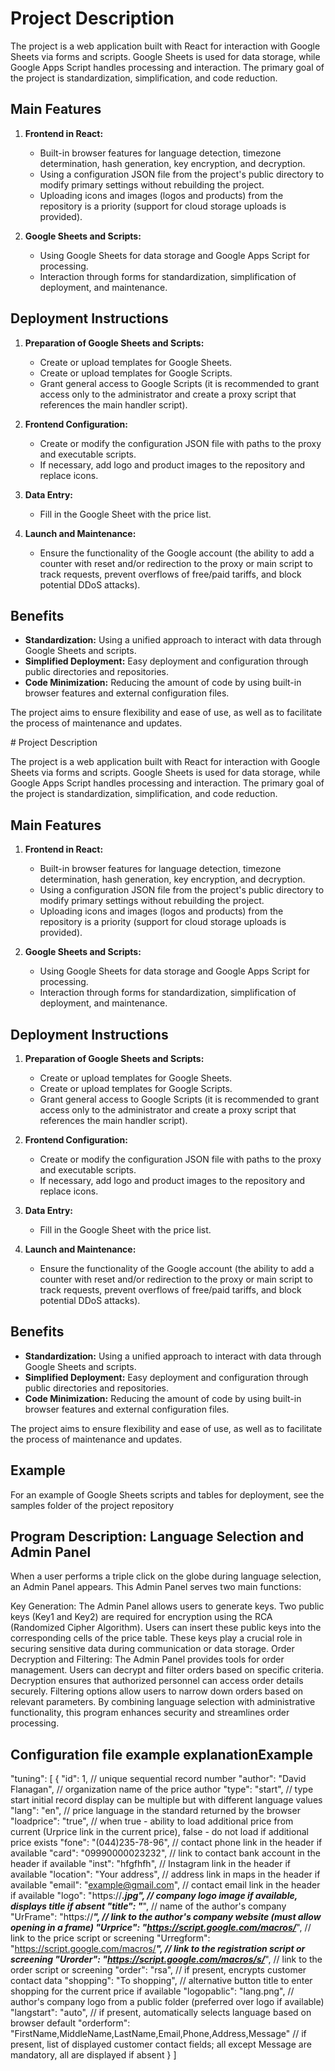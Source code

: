# Project Description

<p>
  The project is a web application built with React for interaction with Google Sheets via forms and scripts. Google Sheets is used for data storage, while Google Apps Script handles processing and interaction. The primary goal of the project is standardization, simplification, and code reduction.
</p>

## Main Features

1. **Frontend in React:**
    - Built-in browser features for language detection, timezone determination, hash generation, key encryption, and decryption.
    - Using a configuration JSON file from the project's public directory to modify primary settings without rebuilding the project.
    - Uploading icons and images (logos and products) from the repository is a priority (support for cloud storage uploads is provided).

2. **Google Sheets and Scripts:**
    - Using Google Sheets for data storage and Google Apps Script for processing.
    - Interaction through forms for standardization, simplification of deployment, and maintenance.

## Deployment Instructions

1. **Preparation of Google Sheets and Scripts:**
    - Create or upload templates for Google Sheets.
    - Create or upload templates for Google Scripts.
    - Grant general access to Google Scripts (it is recommended to grant access only to the administrator and create a proxy script that references the main handler script).

2. **Frontend Configuration:**
    - Create or modify the configuration JSON file with paths to the proxy and executable scripts.
    - If necessary, add logo and product images to the repository and replace icons.

3. **Data Entry:**
    - Fill in the Google Sheet with the price list.

4. **Launch and Maintenance:**
    - Ensure the functionality of the Google account (the ability to add a counter with reset and/or redirection to the proxy or main script to track requests, prevent overflows of free/paid tariffs, and block potential DDoS attacks).

## Benefits

- **Standardization:** Using a unified approach to interact with data through Google Sheets and scripts.
- **Simplified Deployment:** Easy deployment and configuration through public directories and repositories.
- **Code Minimization:** Reducing the amount of code by using built-in browser features and external configuration files.

<p>
  The project aims to ensure flexibility and ease of use, as well as to facilitate the process of maintenance and updates.
</p>
# Project Description

<p>
  The project is a web application built with React for interaction with Google Sheets via forms and scripts. Google Sheets is used for data storage, while Google Apps Script handles processing and interaction. The primary goal of the project is standardization, simplification, and code reduction.
</p>

## Main Features

1. **Frontend in React:**
    - Built-in browser features for language detection, timezone determination, hash generation, key encryption, and decryption.
    - Using a configuration JSON file from the project's public directory to modify primary settings without rebuilding the project.
    - Uploading icons and images (logos and products) from the repository is a priority (support for cloud storage uploads is provided).

2. **Google Sheets and Scripts:**
    - Using Google Sheets for data storage and Google Apps Script for processing.
    - Interaction through forms for standardization, simplification of deployment, and maintenance.

## Deployment Instructions

1. **Preparation of Google Sheets and Scripts:**
    - Create or upload templates for Google Sheets.
    - Create or upload templates for Google Scripts.
    - Grant general access to Google Scripts (it is recommended to grant access only to the administrator and create a proxy script that references the main handler script).

2. **Frontend Configuration:**
    - Create or modify the configuration JSON file with paths to the proxy and executable scripts.
    - If necessary, add logo and product images to the repository and replace icons.

3. **Data Entry:**
    - Fill in the Google Sheet with the price list.

4. **Launch and Maintenance:**
    - Ensure the functionality of the Google account (the ability to add a counter with reset and/or redirection to the proxy or main script to track requests, prevent overflows of free/paid tariffs, and block potential DDoS attacks).

## Benefits

- **Standardization:** Using a unified approach to interact with data through Google Sheets and scripts.
- **Simplified Deployment:** Easy deployment and configuration through public directories and repositories.
- **Code Minimization:** Reducing the amount of code by using built-in browser features and external configuration files.

<p>
  The project aims to ensure flexibility and ease of use, as well as to facilitate the process of maintenance and updates.
</p>

## Example
For an example of Google Sheets scripts and tables for deployment, see the samples folder of the project repository

## Program Description: Language Selection and Admin Panel
When a user performs a triple click on the globe during language selection, an Admin Panel appears. This Admin Panel serves two main functions:

Key Generation:
The Admin Panel allows users to generate keys.
Two public keys (Key1 and Key2) are required for encryption using the RCA (Randomized Cipher Algorithm).
Users can insert these public keys into the corresponding cells of the price table.
These keys play a crucial role in securing sensitive data during communication or data storage.
Order Decryption and Filtering:
The Admin Panel provides tools for order management.
Users can decrypt and filter orders based on specific criteria.
Decryption ensures that authorized personnel can access order details securely.
Filtering options allow users to narrow down orders based on relevant parameters.
By combining language selection with administrative functionality, this program enhances security and streamlines order processing.

## Configuration file example explanationExample 
"tuning": [
    {
        "id": 1, // unique sequential record number
        "author": "David Flanagan", // organization name of the price author
        "type": "start", // type start initial record display can be multiple but with different language values
        "lang": "en", // price language in the standard returned by the browser
        "loadprice": "true", // when true - ability to load additional price from current (Urprice link in the current price), false - do not load if additional price exists
        "fone": "(044)235-78-96", // contact phone link in the header if available
        "card": "09990000023232", // link to contact bank account in the header if available
        "inst": "hfgfhfh", // Instagram link in the header if available
        "location": "Your address", // address link in maps in the header if available
        "email": "example@gmail.com", // contact email link in the header if available
        "logo": "https://***.jpg", // company logo image if available, displays title if absent
        "title": "***", // name of the author's company
        "UrFrame": "https://***", // link to the author's company website (must allow opening in a frame)
        "Urprice": "https://script.google.com/macros/***", // link to the price script or screening
        "Urregform": "https://script.google.com/macros/***", // link to the registration script or screening
        "Urorder": "https://script.google.com/macros/s/***", // link to the order script or screening
        "order": "rsa", // if present, encrypts customer contact data
        "shopping": "To shopping", // alternative button title to enter shopping for the current price if available
        "logopablic": "lang.png", // author's company logo from a public folder (preferred over logo if available)
        "langstart": "auto", // if present, automatically selects language based on browser default
        "orderform": "FirstName,MiddleName,LastName,Email,Phone,Address,Message" // if present, list of displayed customer contact fields; all except Message are mandatory, all are displayed if absent
    }
]


